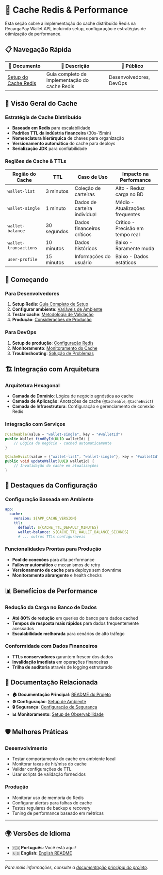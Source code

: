 # 💾 Cache Redis & Performance

Esta seção cobre a implementação do cache distribuído Redis na RecargaPay Wallet API, incluindo setup, configuração e estratégias de otimização de performance.

## 📋 Navegação Rápida

| 📄 Documento | 📝 Descrição | 🎯 Público |
|--------------|--------------|------------|
| [Setup do Cache Redis](redis-cache-setup-pt.md) | Guia completo de implementação do cache Redis | Desenvolvedores, DevOps |

## 🚀 Visão Geral do Cache

### Estratégia de Cache Distribuído
- **Baseado em Redis** para escalabilidade
- **Padrões TTL da indústria financeira** (30s-15min)
- **Nomenclatura hierárquica** de chaves para organização
- **Versionamento automático** do cache para deploys
- **Serialização JDK** para confiabilidade

### Regiões de Cache & TTLs

| Região do Cache | TTL | Caso de Uso | Impacto na Performance |
|-----------------|-----|-------------|------------------------|
| `wallet-list` | 3 minutos | Coleção de carteiras | Alto - Reduz carga no BD |
| `wallet-single` | 1 minuto | Dados de carteira individual | Médio - Atualizações frequentes |
| `wallet-balance` | 30 segundos | Dados financeiros críticos | Crítico - Precisão em tempo real |
| `wallet-transactions` | 10 minutos | Dados históricos | Baixo - Raramente muda |
| `user-profile` | 15 minutos | Informações do usuário | Baixo - Dados estáticos |

## 🎯 Começando

### Para Desenvolvedores
1. **Setup Redis**: [Guia Completo de Setup](redis-cache-setup-pt.md)
2. **Configurar ambiente**: [Variáveis de Ambiente](redis-cache-setup-pt.md#variáveis-de-ambiente)
3. **Testar cache**: [Metodologia de Validação](redis-cache-setup-pt.md)
4. **Produção**: [Considerações de Produção](redis-cache-setup-pt.md)

### Para DevOps
1. **Setup de produção**: [Configuração Redis](redis-cache-setup-pt.md)
2. **Monitoramento**: [Monitoramento do Cache](redis-cache-setup-pt.md)
3. **Troubleshooting**: [Solução de Problemas](redis-cache-setup-pt.md)

## 🏗️ Integração com Arquitetura

### Arquitetura Hexagonal
- **Camada de Domínio**: Lógica de negócio agnóstica ao cache
- **Camada de Aplicação**: Anotações de cache (`@Cacheable`, `@CacheEvict`)
- **Camada de Infraestrutura**: Configuração e gerenciamento de conexão Redis

### Integração com Serviços
```java
@Cacheable(value = "wallet-single", key = "#walletId")
public Wallet findById(UUID walletId) {
    // Lógica de negócio - cached automaticamente
}

@CacheEvict(value = {"wallet-list", "wallet-single"}, key = "#walletId")
public void updateWallet(UUID walletId) {
    // Invalidação do cache em atualizações
}
```

## 🔧 Destaques da Configuração

### Configuração Baseada em Ambiente
```yaml
app:
  cache:
    version: ${APP_CACHE_VERSION}
    ttl:
      default: ${CACHE_TTL_DEFAULT_MINUTES}
      wallet-balance: ${CACHE_TTL_WALLET_BALANCE_SECONDS}
      # ... outros TTLs configuráveis
```

### Funcionalidades Prontas para Produção
- **Pool de conexões** para alta performance
- **Failover automático** e mecanismos de retry
- **Versionamento de cache** para deploys sem downtime
- **Monitoramento abrangente** e health checks

## 📊 Benefícios de Performance

### Redução da Carga no Banco de Dados
- **Até 80% de redução** em queries do banco para dados cached
- **Tempos de resposta mais rápidos** para dados frequentemente acessados
- **Escalabilidade melhorada** para cenários de alto tráfego

### Conformidade com Dados Financeiros
- **TTLs conservadores** garantem frescor dos dados
- **Invalidação imediata** em operações financeiras
- **Trilha de auditoria** através de logging estruturado

## 🔗 Documentação Relacionada

- **🏠 Documentação Principal**: [README do Projeto](../../../README.md)
- **⚙️ Configuração**: [Setup de Ambiente](../../configuration/pt/configuracao-ambiente.md)
- **🔒 Segurança**: [Configuração de Segurança](../../security/pt/configuracao-seguranca.md)
- **📊 Monitoramento**: [Setup de Observabilidade](../../monitoring/pt/)

## 🛡️ Melhores Práticas

### Desenvolvimento
- Testar comportamento do cache em ambiente local
- Monitorar taxas de hit/miss do cache
- Validar configurações de TTL
- Usar scripts de validação fornecidos

### Produção
- Monitorar uso de memória do Redis
- Configurar alertas para falhas do cache
- Testes regulares de backup e recovery
- Tuning de performance baseado em métricas

---

## 🌍 Versões de Idioma

- 🇧🇷 **Português**: Você está aqui!
- 🇺🇸 **English**: [English README](../en/README.md)

---

*Para mais informações, consulte a [documentação principal do projeto](../../../README.md).*

